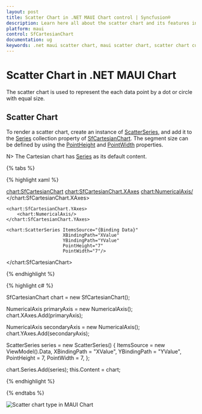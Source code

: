 ```yaml
---
layout: post
title: Scatter Chart in .NET MAUI Chart control | Syncfusion®
description: Learn here all about the scatter chart and its features in Syncfusion® .NET MAUI Chart (SfCartesianChart) control.
platform: maui
control: SfCartesianChart
documentation: ug 
keywords: .net maui scatter chart, maui scatter chart, scatter chart customization .net maui, syncfusion maui scatter chart, cartesian scatter chart maui, .net maui chart scatter visualization, .net maui point chart.
---
```


# Scatter Chart in .NET MAUI Chart

The scatter chart is used to represent the each data point by a dot or circle with equal size.

## Scatter Chart

To render a scatter chart, create an instance of [ScatterSeries](https://help.syncfusion.com/cr/maui/Syncfusion.Maui.Charts.ScatterSeries.html), and add it to the [Series](https://help.syncfusion.com/cr/maui/Syncfusion.Maui.Charts.SfCartesianChart.html#Syncfusion_Maui_Charts_SfCartesianChart_Series) collection property of [SfCartesianChart](https://help.syncfusion.com/cr/maui/Syncfusion.Maui.Charts.SfCartesianChart.html). The segment size can be defined by using the [PointHeight](https://help.syncfusion.com/cr/maui/Syncfusion.Maui.Charts.ScatterSeries.html#Syncfusion_Maui_Charts_ScatterSeries_PointHeight) and [PointWidth](https://help.syncfusion.com/cr/maui/Syncfusion.Maui.Charts.ScatterSeries.html#Syncfusion_Maui_Charts_ScatterSeries_PointWidth) properties.

N> The Cartesian chart has [Series](https://help.syncfusion.com/cr/maui/Syncfusion.Maui.Charts.SfCartesianChart.html#Syncfusion_Maui_Charts_SfCartesianChart_Series) as its default content.

{% tabs %}

{% highlight xaml %}

<chart:SfCartesianChart>
    <chart:SfCartesianChart.XAxes>
        <chart:NumericalAxis/>
    </chart:SfCartesianChart.XAxes>

    <chart:SfCartesianChart.YAxes>
        <chart:NumericalAxis/>
    </chart:SfCartesianChart.YAxes>  
                
    <chart:ScatterSeries ItemsSource="{Binding Data}"
                         XBindingPath="XValue"
                         YBindingPath="YValue"
                         PointHeight="7"
                         PointWidth="7"/>
</chart:SfCartesianChart>

{% endhighlight %}

{% highlight c# %}

SfCartesianChart chart = new SfCartesianChart();

NumericalAxis primaryAxis = new NumericalAxis();
chart.XAxes.Add(primaryAxis);

NumericalAxis secondaryAxis = new NumericalAxis();
chart.YAxes.Add(secondaryAxis);

ScatterSeries series = new ScatterSeries()
{
    ItemsSource = new ViewModel().Data,
    XBindingPath = "XValue",
    YBindingPath = "YValue",
    PointHeight = 7,
    PointWidth = 7,
};

chart.Series.Add(series);
this.Content = chart;

{% endhighlight %}

{% endtabs %}

![Scatter chart type in MAUI Chart](Chart-types-images/maui_scatter_chart.jpg)
